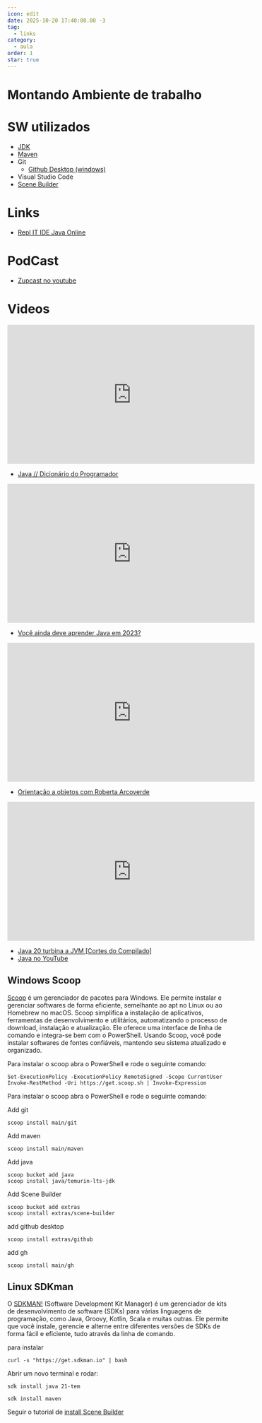```yaml
---
icon: edit
date: 2025-10-20 17:40:00.00 -3
tag:
  - links
category:
  - aula
order: 1
star: true
---
```

# Montando Ambiente de trabalho



# SW utilizados

- [JDK](https://adoptium.net/temurin/releases/)
- [Maven](https://maven.apache.org/)
- Git
    - [Github Desktop (windows)](https://desktop.github.com/)
- Visual Studio Code
- [Scene Builder](https://gluonhq.com/products/scene-builder/)



# Links

- [Repl IT IDE Java Online](https://replit.com/languages/java10)

# PodCast

- [Zupcast no youtube](http://bit.ly/zupcastnoyoutube)

# Videos

<iframe width="560" height="315" src="https://www.youtube.com/embed/sZAxLRMxEUo" title="YouTube video player" frameborder="0" allow="accelerometer; autoplay; clipboard-write; encrypted-media; gyroscope; picture-in-picture; web-share" allowfullscreen></iframe>

- [Java // Dicionário do Programador](https://youtu.be/sZAxLRMxEUo)

<iframe width="560" height="315" src="https://www.youtube.com/embed/9yzMKaKcoC0" title="YouTube video player" frameborder="0" allow="accelerometer; autoplay; clipboard-write; encrypted-media; gyroscope; picture-in-picture; web-share" allowfullscreen></iframe>

- [Você ainda deve aprender Java em 2023?](https://youtu.be/9yzMKaKcoC0)

<iframe width="560" height="315" src="https://www.youtube.com/embed/jpuJ1qrluoU" title="YouTube video player" frameborder="0" allow="accelerometer; autoplay; clipboard-write; encrypted-media; gyroscope; picture-in-picture; web-share" allowfullscreen></iframe>

- [Orientação a objetos com Roberta Arcoverde](https://youtu.be/jpuJ1qrluoU)

<iframe width="560" height="315" src="https://www.youtube.com/embed/vX4ttJ5BDNk" title="YouTube video player" frameborder="0" allow="accelerometer; autoplay; clipboard-write; encrypted-media; gyroscope; picture-in-picture; web-share" allowfullscreen></iframe>

- [Java 20 turbina a JVM [Cortes do Compilado]](https://youtu.be/vX4ttJ5BDNk)
- [Java no YouTube](https://www.youtube.com/@java)


## Windows Scoop


[Scoop](https://scoop.sh/) é um gerenciador de pacotes para Windows. Ele permite instalar e gerenciar softwares de forma eficiente, semelhante ao apt no Linux ou ao Homebrew no macOS.  Scoop simplifica a instalação de aplicativos, ferramentas de desenvolvimento e utilitários, automatizando o processo de download, instalação e atualização.  Ele oferece uma interface de linha de comando e integra-se bem com o PowerShell.  Usando Scoop, você pode instalar softwares de fontes confiáveis, mantendo seu sistema atualizado e organizado.

Para instalar o scoop abra o PowerShell e rode o seguinte comando:

```console
Set-ExecutionPolicy -ExecutionPolicy RemoteSigned -Scope CurrentUser
Invoke-RestMethod -Uri https://get.scoop.sh | Invoke-Expression
```
Para instalar o scoop abra o PowerShell e rode o seguinte comando:

Add git

```console
scoop install main/git
```
Add maven

```console
scoop install main/maven
```

Add java
```console
scoop bucket add java
scoop install java/temurin-lts-jdk
```

Add Scene Builder
```console
scoop bucket add extras
scoop install extras/scene-builder
```

add github desktop
```console
scoop install extras/github
```

add gh
```console
scoop install main/gh
```


## Linux SDKman

O [SDKMAN!](https://sdkman.io/) (Software Development Kit Manager) é um gerenciador de kits de desenvolvimento de software (SDKs) para várias linguagens de programação, como Java, Groovy, Kotlin, Scala e muitas outras. Ele permite que você instale, gerencie e alterne entre diferentes versões de SDKs de forma fácil e eficiente, tudo através da linha de comando.  

para instalar

```console
curl -s "https://get.sdkman.io" | bash
```

Abrir um novo terminal e rodar:

```console
sdk install java 21-tem
```

```console
sdk install maven
```

Seguir o tutorial de [install Scene Builder](https://gist.github.com/raimonizard/81e5ff28dde067b9db6735ef4428a29c)



